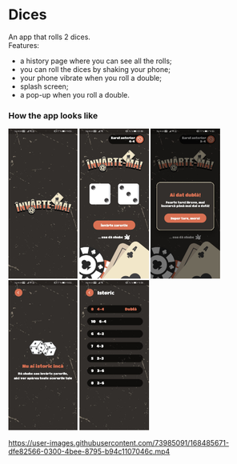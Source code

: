 # Dices

An app that rolls 2 dices.  
Features:
- a history page where you can see all the rolls;
- you can roll the dices by shaking your phone;
- your phone vibrate when you roll a double;
- splash screen;
- a pop-up when you roll a double.

### How the app looks like
<p float="left">
    <img alt="drawing" src="/assets/images/readme_splash_screen.jpeg" height="300"/>
    <img alt="drawing" src="/assets/images/readme_screen1.jpeg" height="300"/>
    <img alt="drawing" src="/assets/images/readme_double.jpeg" height="300"/>
    <img alt="drawing" src="/assets/images/readme_empty_history.jpeg" height="300"/>
    <img alt="drawing" src="/assets/images/readme_history.jpeg" height="300"/>
</p>



https://user-images.githubusercontent.com/73985091/168485671-dfe82566-0300-4bee-8795-b94c1107046c.mp4

